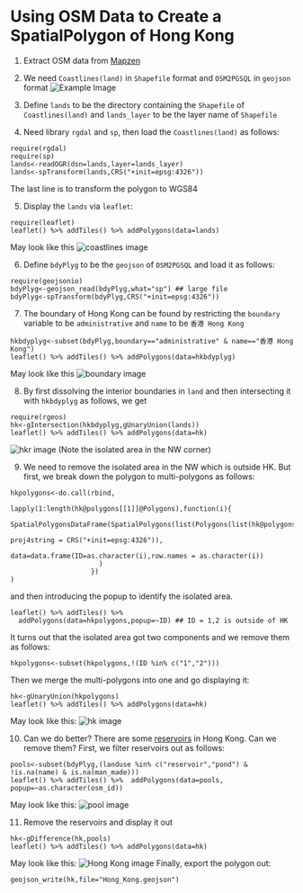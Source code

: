 # Using OSM Data to Create a SpatialPolygon of Hong Kong
1.  Extract OSM data from [Mapzen](https://mapzen.com/data/metro-extracts)

2.  We need `Coastlines(land)` in `Shapefile` format and `OSM2PGSQL` in `geojson` format ![Example Image](example.png)

3.  Define `lands` to be the directory containing the `Shapefile` of `Coastlines(land)` and `lands_layer` to be the layer name of `Shapefile`

4.  Need library `rgdal` and `sp`, then load the `Coastlines(land)` as follows:
```
require(rgdal)
require(sp)
lands<-readOGR(dsn=lands,layer=lands_layer)
lands<-spTransform(lands,CRS("+init=epsg:4326"))
```
The last line is to transform the polygon to WGS84

5.  Display the `lands` via `leaflet`:
```
require(leaflet)
leaflet() %>% addTiles() %>% addPolygons(data=lands)
```
May look like this ![coastlines image](lands.png)

6.  Define `bdyPlyg` to be the `geojson` of `OSM2PGSQL` and load it as follows:
```
require(geojsonio)
bdyPlyg<-geojson_read(bdyPlyg,what="sp") ## large file
bdyPlyg<-spTransform(bdyPlyg,CRS("+init=epsg:4326"))
```

7.  The boundary of Hong Kong can be found by restricting the `boundary` variable to be `administrative` and `name` to be `香港 Hong Kong` 
```
hkbdyplyg<-subset(bdyPlyg,boundary=="administrative" & name=="香港 Hong Kong")
leaflet() %>% addTiles() %>% addPolygons(data=hkbdyplyg)
```
May look like this ![boundary image](HKBoundary.png)

8.  By first dissolving the interior boundaries in `land` and then intersecting it with `hkbdyplyg` as follows, we get
```
require(rgeos)
hk<-gIntersection(hkbdyplyg,gUnaryUnion(lands))
leaflet() %>% addTiles() %>% addPolygons(data=hk)
```
![hkr image](HongKongR.png) (Note the isolated area in the NW corner)

9.  We need to remove the isolated area in the NW which is outside HK. But first, we break down the polygon to multi-polygons as follows:
```
hkpolygons<-do.call(rbind,
                    lapply(1:length(hk@polygons[[1]]@Polygons),function(i){
                      SpatialPolygonsDataFrame(SpatialPolygons(list(Polygons(list(hk@polygons[[1]]@Polygons[[i]]),ID=as.character(i))),
                                                               proj4string = CRS("+init=epsg:4326")),
                                               data=data.frame(ID=as.character(i),row.names = as.character(i))
                      )
                    })
)
```
and then introducing the popup to identify the isolated area.
```
leaflet() %>% addTiles() %>%
  addPolygons(data=hkpolygons,popup=~ID) ## ID = 1,2 is outside of HK
```
It turns out that the isolated area got two components and we remove them as follows:
```
hkpolygons<-subset(hkpolygons,!(ID %in% c("1","2")))
```
Then we merge the multi-polygons into one and go displaying it:
```
hk<-gUnaryUnion(hkpolygons)
leaflet() %>% addTiles() %>% addPolygons(data=hk)
```
May look like this:
![hk image](HongKong.png)

10. Can we do better? There are some [reservoirs](https://en.wikipedia.org/wiki/List_of_reservoirs_of_Hong_Kong) in Hong Kong. Can we remove them?
First, we filter reservoirs out as follows:
```
pools<-subset(bdyPlyg,(landuse %in% c("reservoir","pond") & !is.na(name) & is.na(man_made)))
leaflet() %>% addTiles() %>%  addPolygons(data=pools, popup=~as.character(osm_id))
```
May look like this:
![pool image](pools.png)

11. Remove the reservoirs and display it out
```
hk<-gDifference(hk,pools)
leaflet() %>% addTiles() %>% addPolygons(data=hk)
```
May look like this:
![Hong Kong image](Hong_Kong.png)
Finally, export the polygon out:
```
geojson_write(hk,file="Hong_Kong.geojson")
```
